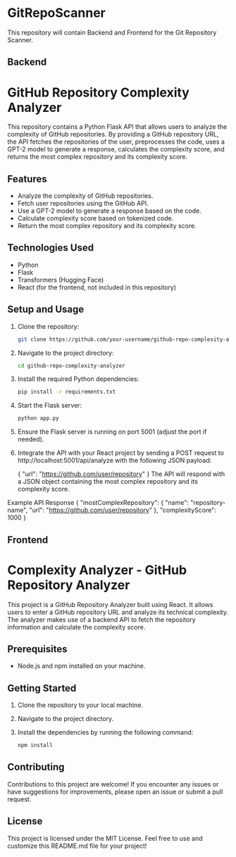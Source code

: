 # GitRepoScanner
This repository will contain Backend and Frontend for the Git Repository Scanner.

## Backend
##

# GitHub Repository Complexity Analyzer

This repository contains a Python Flask API that allows users to analyze the complexity of GitHub repositories. By providing a GitHub repository URL, the API fetches the repositories of the user, preprocesses the code, uses a GPT-2 model to generate a response, calculates the complexity score, and returns the most complex repository and its complexity score.

## Features

- Analyze the complexity of GitHub repositories.
- Fetch user repositories using the GitHub API.
- Use a GPT-2 model to generate a response based on the code.
- Calculate complexity score based on tokenized code.
- Return the most complex repository and its complexity score.

## Technologies Used

- Python
- Flask
- Transformers (Hugging Face)
- React (for the frontend, not included in this repository)

## Setup and Usage

1. Clone the repository:

   ```bash
   git clone https://github.com/your-username/github-repo-complexity-analyzer.git

2. Navigate to the project directory:
   ```bash
   cd github-repo-complexity-analyzer

3. Install the required Python dependencies:
   ```bash
   pip install -r requirements.txt
   
4. Start the Flask server:
   ```bash
   python app.py
6. Ensure the Flask server is running on port 5001 (adjust the port if needed).

7. Integrate the API with your React project by sending a POST request to http://localhost:5001/api/analyze with the following JSON payload:

   {
     "url": "https://github.com/user/repository"
   }
The API will respond with a JSON object containing the most complex repository and its complexity score.

Example API Response
{
  "mostComplexRepository": {
    "name": "repository-name",
    "url": "https://github.com/user/repository"
  },
  "complexityScore": 1000
}
## Frontend
##

# Complexity Analyzer - GitHub Repository Analyzer

This project is a GitHub Repository Analyzer built using React. It allows users to enter a GitHub repository URL and analyze its technical complexity. The analyzer makes use of a backend API to fetch the repository information and calculate the complexity score.

## Prerequisites

- Node.js and npm installed on your machine.

## Getting Started

1. Clone the repository to your local machine.
2. Navigate to the project directory.
3. Install the dependencies by running the following command:

   ```bash
   npm install

## Contributing
   Contributions to this project are welcome! If you encounter any issues or have suggestions for improvements, please open an issue or    submit a pull request.

## License
   This project is licensed under the MIT License.
   Feel free to use and customize this README.md file for your project!

